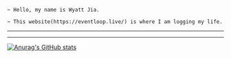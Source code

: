 ```base
~ Hello, my name is Wyatt Jia.

~ This website(https://eventloop.live/) is where I am logging my life.
```

---
---

[![Anurag's GitHub stats](https://github-readme-stats.vercel.app/api?username=WyattJia&include_all_commits=true&show_icons=false&count_private=true)](https://github.com/anuraghazra/github-readme-stats)
